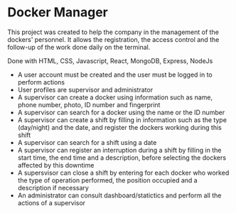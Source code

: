 # Docker Manager

This project was created to help the company in the management of the dockers' personnel. It allows the registration, the access control and the follow-up of the work done daily on the terminal.

Done with HTML, CSS, Javascript, React, MongoDB, Express, NodeJs

- A user account must be created and the user must be logged in to perform actions
- User profiles are supervisor and administrator
- A supervisor can create a docker using information such as name, phone number, photo, ID number and fingerprint
- A supervisor can search for a docker using the name or the ID number
- A supervisor can create a shift by filling in information such as the type (day/night) and the date, and register the dockers working during this shift
- A supervisor can search for a shift using a date
- A supervisor can register an interruption during a shift by filling in the start time, the end time and a description, before selecting the dockers affected by this downtime
- A supersvisor can close a shift by entering for each docker who worked the type of operation performed, the position occupied and a description if necessary
- An administrator can consult dashboard/statictics and perform all the actions of a supervisor
